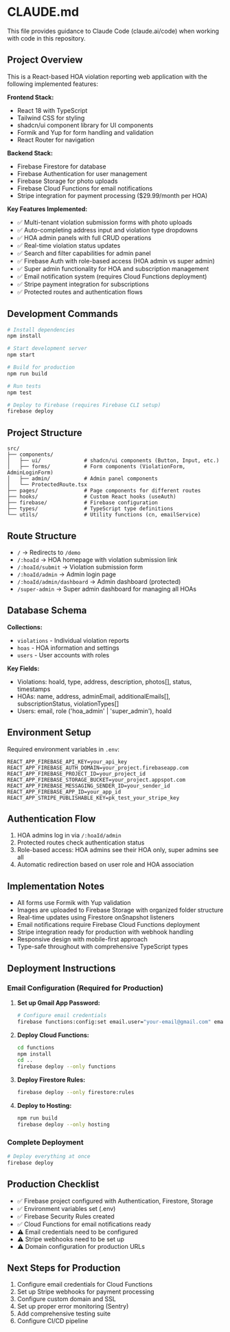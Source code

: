 # CLAUDE.md

This file provides guidance to Claude Code (claude.ai/code) when working with code in this repository.

## Project Overview

This is a React-based HOA violation reporting web application with the following implemented features:

**Frontend Stack:**
- React 18 with TypeScript
- Tailwind CSS for styling
- shadcn/ui component library for UI components
- Formik and Yup for form handling and validation
- React Router for navigation

**Backend Stack:**
- Firebase Firestore for database
- Firebase Authentication for user management
- Firebase Storage for photo uploads
- Firebase Cloud Functions for email notifications
- Stripe integration for payment processing ($29.99/month per HOA)

**Key Features Implemented:**
- ✅ Multi-tenant violation submission forms with photo uploads
- ✅ Auto-completing address input and violation type dropdowns
- ✅ HOA admin panels with full CRUD operations
- ✅ Real-time violation status updates
- ✅ Search and filter capabilities for admin panel
- ✅ Firebase Auth with role-based access (HOA admin vs super admin)
- ✅ Super admin functionality for HOA and subscription management
- ✅ Email notification system (requires Cloud Functions deployment)
- ✅ Stripe payment integration for subscriptions
- ✅ Protected routes and authentication flows

## Development Commands

```bash
# Install dependencies
npm install

# Start development server
npm start

# Build for production
npm run build

# Run tests
npm test

# Deploy to Firebase (requires Firebase CLI setup)
firebase deploy
```

## Project Structure

```
src/
├── components/
│   ├── ui/              # shadcn/ui components (Button, Input, etc.)
│   ├── forms/           # Form components (ViolationForm, AdminLoginForm)
│   ├── admin/           # Admin panel components
│   └── ProtectedRoute.tsx
├── pages/               # Page components for different routes
├── hooks/               # Custom React hooks (useAuth)
├── firebase/            # Firebase configuration
├── types/               # TypeScript type definitions
└── utils/               # Utility functions (cn, emailService)
```

## Route Structure

- `/` → Redirects to `/demo`
- `/:hoaId` → HOA homepage with violation submission link
- `/:hoaId/submit` → Violation submission form
- `/:hoaId/admin` → Admin login page
- `/:hoaId/admin/dashboard` → Admin dashboard (protected)
- `/super-admin` → Super admin dashboard for managing all HOAs

## Database Schema

**Collections:**
- `violations` - Individual violation reports
- `hoas` - HOA information and settings
- `users` - User accounts with roles

**Key Fields:**
- Violations: hoaId, type, address, description, photos[], status, timestamps
- HOAs: name, address, adminEmail, additionalEmails[], subscriptionStatus, violationTypes[]
- Users: email, role ('hoa_admin' | 'super_admin'), hoaId

## Environment Setup

Required environment variables in `.env`:
```
REACT_APP_FIREBASE_API_KEY=your_api_key
REACT_APP_FIREBASE_AUTH_DOMAIN=your_project.firebaseapp.com
REACT_APP_FIREBASE_PROJECT_ID=your_project_id
REACT_APP_FIREBASE_STORAGE_BUCKET=your_project.appspot.com
REACT_APP_FIREBASE_MESSAGING_SENDER_ID=your_sender_id
REACT_APP_FIREBASE_APP_ID=your_app_id
REACT_APP_STRIPE_PUBLISHABLE_KEY=pk_test_your_stripe_key
```

## Authentication Flow

1. HOA admins log in via `/:hoaId/admin`
2. Protected routes check authentication status
3. Role-based access: HOA admins see their HOA only, super admins see all
4. Automatic redirection based on user role and HOA association

## Implementation Notes

- All forms use Formik with Yup validation
- Images are uploaded to Firebase Storage with organized folder structure
- Real-time updates using Firestore onSnapshot listeners
- Email notifications require Firebase Cloud Functions deployment
- Stripe integration ready for production with webhook handling
- Responsive design with mobile-first approach
- Type-safe throughout with comprehensive TypeScript types

## Deployment Instructions

### Email Configuration (Required for Production)
1. **Set up Gmail App Password:**
   ```bash
   # Configure email credentials
   firebase functions:config:set email.user="your-email@gmail.com" email.password="your-app-password"
   ```

2. **Deploy Cloud Functions:**
   ```bash
   cd functions
   npm install
   cd ..
   firebase deploy --only functions
   ```

3. **Deploy Firestore Rules:**
   ```bash
   firebase deploy --only firestore:rules
   ```

4. **Deploy to Hosting:**
   ```bash
   npm run build
   firebase deploy --only hosting
   ```

### Complete Deployment
```bash
# Deploy everything at once
firebase deploy
```

## Production Checklist

- ✅ Firebase project configured with Authentication, Firestore, Storage
- ✅ Environment variables set (.env)
- ✅ Firebase Security Rules created
- ✅ Cloud Functions for email notifications ready
- ⚠️ Email credentials need to be configured
- ⚠️ Stripe webhooks need to be set up
- ⚠️ Domain configuration for production URLs

## Next Steps for Production

1. Configure email credentials for Cloud Functions
2. Set up Stripe webhooks for payment processing  
3. Configure custom domain and SSL
4. Set up proper error monitoring (Sentry)
5. Add comprehensive testing suite
6. Configure CI/CD pipeline